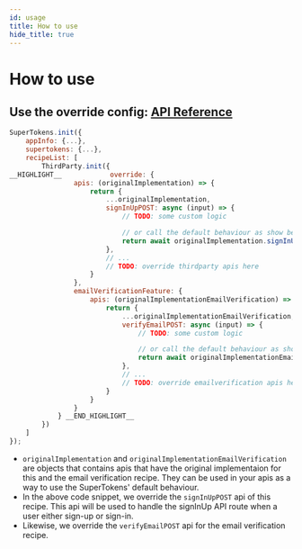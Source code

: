 ```yaml
---
id: usage
title: How to use
hide_title: true
---
```


# How to use

## Use the override config: [API Reference](/docs/nodejs/thirdparty/override/apis)

<!--DOCUSAURUS_CODE_TABS-->
<!--ReactJS-->
```js
SuperTokens.init({
    appInfo: {...},
    supertokens: {...},
    recipeList: [
        ThirdParty.init({
__HIGHLIGHT__            override: {
                apis: (originalImplementation) => {
                    return {
                        ...originalImplementation,
                        signInUpPOST: async (input) => {
                            // TODO: some custom logic

                            // or call the default behaviour as show below
                            return await originalImplementation.signInUpPOST(input);
                        },
                        // ...
                        // TODO: override thirdparty apis here
                    }
                },
                emailVerificationFeature: {
                    apis: (originalImplementationEmailVerification) => {
                        return {
                            ...originalImplementationEmailVerification,
                            verifyEmailPOST: async (input) => {
                                // TODO: some custom logic

                                // or call the default behaviour as show below
                                return await originalImplementationEmailVerification.verifyEmailPOST(input);
                            },
                            // ...
                            // TODO: override emailverification apis here
                        }
                    }
                }
            } __END_HIGHLIGHT__
        })
    ]
});
```
<!--END_DOCUSAURUS_CODE_TABS-->

- `originalImplementation` and `originalImplementationEmailVerification` are objects that contains apis that have the original implementaion for this and the email verification recipe. They can be used in your apis as a way to use the SuperTokens' default behaviour.
- In the above code snippet, we override the `signInUpPOST` api of this recipe. This api will be used to handle the signInUp API route when a user either sign-up or sign-in.
- Likewise, we override the `verifyEmailPOST` api for the email verification recipe.